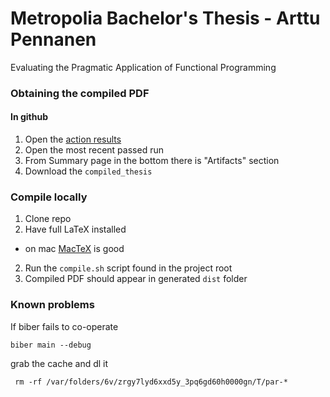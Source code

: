 # Metropolia Bachelor's Thesis - Arttu Pennanen

Evaluating the Pragmatic Application of Functional Programming

### Obtaining the compiled PDF

#### In github

1. Open the [action results](https://github.com/pennane/thesis/actions/workflows/main.yml)
2. Open the most recent passed run
3. From Summary page in the bottom there is "Artifacts" section
4. Download the `compiled_thesis`

### Compile locally

1. Clone repo
2. Have full LaTeX installed

- on mac [MacTeX](https://tug.org/mactex/) is good

2. Run the `compile.sh` script found in the project root
3. Compiled PDF should appear in generated `dist` folder

### Known problems

If biber fails to co-operate

```
biber main --debug
```

grab the cache and dl it

```
 rm -rf /var/folders/6v/zrgy7lyd6xxd5y_3pq6gd60h0000gn/T/par-*
```
